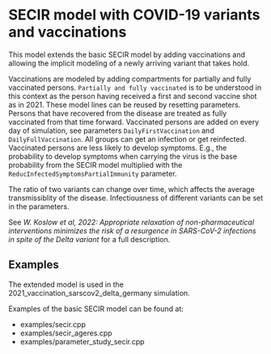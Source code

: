 # SECIR model with COVID-19 variants and vaccinations

This model extends the basic SECIR model by adding vaccinations and allowing the implicit modeling of a newly arriving variant that takes hold.

Vaccinations are modeled by adding compartments for partially and fully vaccinated persons. `Partially and fully vaccinated` is to be understood in this context as the person having received a first and second vaccine shot as in 2021. These model lines can be reused by resetting parameters. Persons that have recovered from the disease are treated as fully vaccinated from that time forward. Vaccinated persons are added on every day of simulation, see parameters `DailyFirstVaccination` and `DailyFullVaccination`. All groups can get an infection or get reinfected. Vaccinated persons are less likely to develop symptoms. E.g., the probability to develop symptoms when carrying the virus is the base probability from the SECIR model multiplied with the `ReducInfectedSymptomsPartialImmunity` parameter.

The ratio of two variants can change over time, which affects the average transmissiblity of the disease. Infectiousness of different variants can be set in the parameters.

See *W. Koslow et al, 2022: Appropriate relaxation of non-pharmaceutical interventions minimizes the risk of a resurgence in SARS-CoV-2 infections in spite of the Delta variant* for a full description.

## Examples

The extended model is used in the 2021_vaccination_sarscov2_delta_germany simulation. 

Examples of the basic SECIR model can be found at:

- examples/secir.cpp
- examples/secir_ageres.cpp
- examples/parameter_study_secir.cpp
